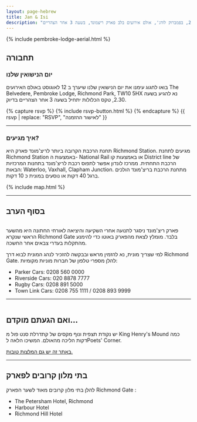 ```yaml
---
layout: page-hebrew
title: Jan & Isi
description: "אנחנו מתחתנים בתאריך 12 לאוגוסט 2019, בפמברוק לודג', אולם אירועים בלב פארק ריצמונד, בשעה 3 אחר הצהריים."
---
```


{% include pembroke-lodge-aerial.html %}

## תחבורה

### יום הנישואין שלנו

בואו לחגוג עימנו את יום הנישואין שלנו שיערך ב 12 לאוגוסט באולם האירועים The Belvedere, Pembroke Lodge,
Richmond Park, TW10 5HX 
נא להגיע בשעה 2.30, טקס הכלולות יתחיל בשעה 3 אחר הצהריים בדיוק.

{% capture rsvp %}
{% include rsvp-button.html %}
{% endcapture %}
{{ rsvp | replace: "RSVP", "לאישור ההזמנה" }}

---

### איך מגיעים?

תחנת הרכבת הקרובה ביותר לריצ'מונד פארק היא Richmond Station. מגיעים לתחנת Richmond Station באמצעות ה- National Rail או באמצעות קו  District line של הרכבת התחתית. ממרכז לונדון אפשר לתפוס רכבת לריצ'מונד בתחנות המרכזיות הבאות: Waterloo, Vaxhall, Clapham Junction. מתחנת הרכבת בריצ'מונד הולכים ברגל 40 דקות  או נוסעים במונית כ 10 דקות. 

{% include map.html %}

---

## בסוף הערב

<span class="image right">
<img alt="" src="{{ "/images/deer.jpg" | absolute_url }}" />
</span>

פארק ריצ'מונד ניסגר לתנועה אחרי השקיעה והיציאה לאורחי החתונה היא מהשער הראשי שנקרא Richmond Gate בלבד. מומלץ לצאת מהפארק באוטו כדי להימנע מהתקלות בעדרי צבאים אחר החשכה.

למי שצריך מונית, נא להזמין מראש ובבקשה להזכיר לנהג המונית לבוא דרך Richmond Gate. להלן מספרי טלפון של חברות מוניות מקומיות:

- Parker Cars: 0208 560 0000
- Riverside Cars: 020 8878 7777
- Rugby Cars: 0208 891 5000
- Town Link Cars: 0208 755 1111 / 0208 893 9999

---

<span class="image right">
<img alt="" src="{{ "/images/king-henry.jpg" | absolute_url }}" />
</span>

## ואם הגעתם מוקדם…

יש נקודת תצפית ונוף מקסים של קתדרלת סנט פול מ King Henry's Mound 
 כמה דקות הליכה מהאולם. המשיכו הלאה לPoets' Corner.

 [באתר זה יש גם המלצות טובות.](http://www.hakolal.co.il/לונדון/אזורים-מרכזיים-בלונדון/ריצמונד-richmond/)

---

## בתי מלון קרובים לפארק

להלן בתי מלון קרובים מאוד לשער הפארק Richmond Gate :

- The Petersham Hotel, Richmond
- Harbour Hotel
- Richmond Hill Hotel
